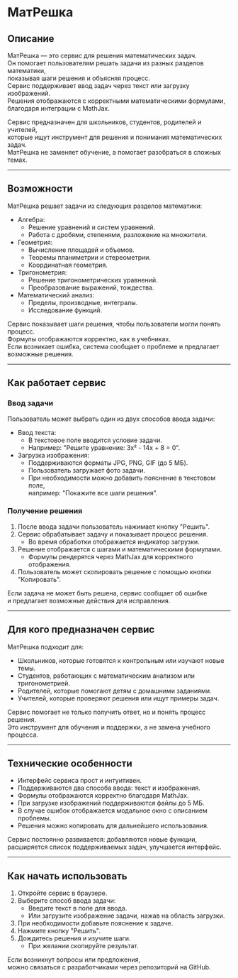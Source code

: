# МатРешка

## Описание

МатРешка — это сервис для решения математических задач.  
Он помогает пользователям решать задачи из разных разделов математики,  
показывая шаги решения и объясняя процесс.  
Сервис поддерживает ввод задач через текст или загрузку изображений.  
Решения отображаются с корректными математическими формулами,  
благодаря интеграции с MathJax.

Сервис предназначен для школьников, студентов, родителей и учителей,  
которые ищут инструмент для решения и понимания математических задач.  
МатРешка не заменяет обучение, а помогает разобраться в сложных темах.

---

## Возможности

МатРешка решает задачи из следующих разделов математики:

- Алгебра:  
  - Решение уравнений и систем уравнений.  
  - Работа с дробями, степенями, разложение на множители.  
- Геометрия:  
  - Вычисление площадей и объемов.  
  - Теоремы планиметрии и стереометрии.  
  - Координатная геометрия.  
- Тригонометрия:  
  - Решение тригонометрических уравнений.  
  - Преобразование выражений, тождества.  
- Математический анализ:  
  - Пределы, производные, интегралы.  
  - Исследование функций.

Сервис показывает шаги решения, чтобы пользователи могли понять процесс.  
Формулы отображаются корректно, как в учебниках.  
Если возникает ошибка, система сообщает о проблеме и предлагает возможные решения.

---

## Как работает сервис

### Ввод задачи

Пользователь может выбрать один из двух способов ввода задачи:  
- Ввод текста:  
  - В текстовое поле вводится условие задачи.  
  - Например: "Решите уравнение: 3x² - 14x + 8 = 0".  
- Загрузка изображения:  
  - Поддерживаются форматы JPG, PNG, GIF (до 5 МБ).  
  - Пользователь загружает фото задачи.  
  - При необходимости можно добавить пояснение в текстовом поле,  
    например: "Покажите все шаги решения".

### Получение решения

1. После ввода задачи пользователь нажимает кнопку "Решить".  
2. Сервис обрабатывает задачу и показывает процесс решения.  
   - Во время обработки отображается индикатор загрузки.  
3. Решение отображается с шагами и математическими формулами.  
   - Формулы рендерятся через MathJax для корректного отображения.  
4. Пользователь может скопировать решение с помощью кнопки "Копировать".  

Если задача не может быть решена, сервис сообщает об ошибке  
и предлагает возможные действия для исправления.

---

## Для кого предназначен сервис

МатРешка подходит для:  
- Школьников, которые готовятся к контрольным или изучают новые темы.  
- Студентов, работающих с математическим анализом или тригонометрией.  
- Родителей, которые помогают детям с домашними заданиями.  
- Учителей, которые проверяют решения или ищут примеры задач.

Сервис помогает не только получить ответ, но и понять процесс решения.  
Это инструмент для обучения и поддержки, а не замена учебного процесса.

---

## Технические особенности

- Интерфейс сервиса прост и интуитивен.  
- Поддерживаются два способа ввода: текст и изображения.  
- Формулы отображаются корректно благодаря MathJax.  
- При загрузке изображений поддерживаются файлы до 5 МБ.  
- В случае ошибок отображается модальное окно с описанием проблемы.  
- Решения можно копировать для дальнейшего использования.

Сервис постоянно развивается: добавляются новые функции,  
расширяется список поддерживаемых задач, улучшается интерфейс.

---

## Как начать использовать

1. Откройте сервис в браузере.  
2. Выберите способ ввода задачи:  
   - Введите текст в поле для ввода.  
   - Или загрузите изображение задачи, нажав на область загрузки.  
3. При необходимости добавьте пояснение к задаче.  
4. Нажмите кнопку "Решить".  
5. Дождитесь решения и изучите шаги.  
   - При желании скопируйте результат.  

Если возникнут вопросы или предложения,  
можно связаться с разработчиками через репозиторий на GitHub.
